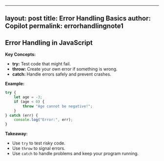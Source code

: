 

---
layout: post
title: Error Handling Basics
author: Copilot
permalink: errorhandlingnote1
---
## Error Handling in JavaScript

**Key Concepts:**

- **try:** Test code that might fail.
- **throw:** Create your own error if something is wrong.
- **catch:** Handle errors safely and prevent crashes.

**Example:**
```javascript
try {
	let age = -3;
	if (age < 0) {
		throw "Age cannot be negative!";
	}
} catch (err) {
	console.log("Error:", err);
}
```

**Takeaway:**
- Use `try` to test risky code.
- Use `throw` to signal errors.
- Use `catch` to handle problems and keep your program running.
